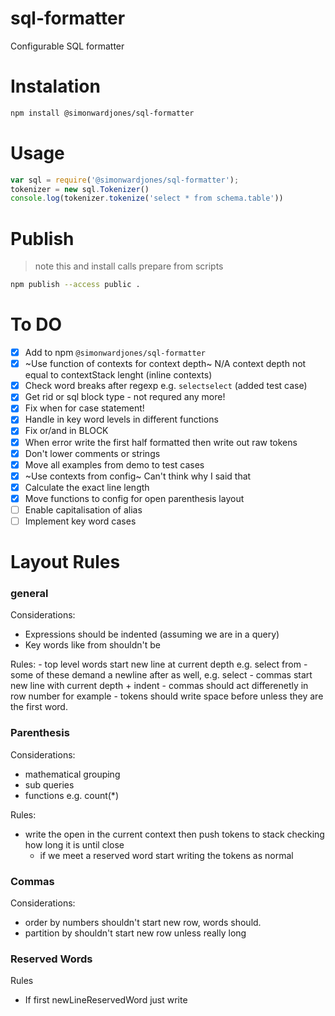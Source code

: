 # sql-formatter
Configurable SQL formatter


# Instalation

```bash
npm install @simonwardjones/sql-formatter
```

# Usage

```javascript
var sql = require('@simonwardjones/sql-formatter');
tokenizer = new sql.Tokenizer()
console.log(tokenizer.tokenize('select * from schema.table'))
```

# Publish
> note this and install calls prepare from scripts

```bash
npm publish --access public .
```

# To DO
- [X] Add to npm `@simonwardjones/sql-formatter`
- [X] ~Use function of contexts for context depth~ N/A context depth not equal to contextStack lenght (inline contexts)
- [X] Check word breaks after regexp e.g. `selectselect` (added test case)
- [X] Get rid or sql block type - not requred any more!
- [X] Fix when for case statement!
- [X] Handle in key word levels in different functions
- [X] Fix or/and in BLOCK
- [X] When error write the first half formatted then write out raw tokens
- [X] Don't lower comments or strings
- [X] Move all examples from demo to test cases
- [X] ~Use contexts from config~ Can't think why I said that
- [X] Calculate the exact line length
- [X] Move functions to config for open parenthesis layout
- [ ] Enable capitalisation of alias
- [ ] Implement key word cases

# Layout Rules

### general

Considerations:
 - Expressions should be indented (assuming we are in a query)
 - Key words like from shouldn't be

Rules:
    - top level words start new line at current depth e.g. select from
        - some of these demand a newline after as well, e.g. select
    - commas start new line with current depth + indent
    - commas should act differenetly in row number for example
    - tokens should write space before unless they are the first word.

### Parenthesis

Considerations:
 - mathematical grouping
 - sub queries 
 - functions e.g. count(*)

Rules:
 - write the open in the current context then push tokens to stack checking how long it is until close
    - if we meet a reserved word start writing the tokens as normal


### Commas 
Considerations:
 - order by numbers shouldn't start new row, words should.
 - partition by shouldn't start new row unless really long

### Reserved Words

Rules
 - If first newLineReservedWord just write